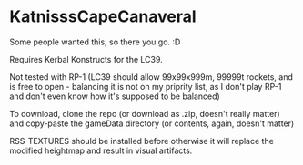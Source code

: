 # KatnisssCapeCanaveral

Some people wanted this, so there you go. :D

Requires Kerbal Konstructs for the LC39.

Not tested with RP-1 (LC39 should allow 99x99x999m, 99999t rockets, and is free to open - balancing it is not on my priprity list, as I don't play RP-1 and don't even know how it's supposed to be balanced)

To download, clone the repo (or download as .zip, doesn't really matter) and copy-paste the gameData directory (or contents, again, doesn't matter)

RSS-TEXTURES should be installed before otherwise it will replace the modified heightmap and result in visual artifacts.
